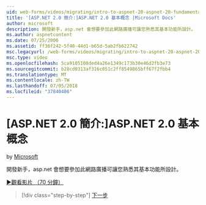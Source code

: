 ```yaml
---
uid: web-forms/videos/migrating/intro-to-aspnet-20-aspnet-20-fundamentals
title: '[ASP.NET 2.0 簡介:]ASP.NET 2.0 基本概念 |Microsoft Docs'
author: microsoft
description: 開發新手，asp.net 會想要參加此網路廣播可讓您熟悉其基本功能所設計。
ms.author: aspnetcontent
ms.date: 07/25/2006
ms.assetid: ff36f242-5f40-44d1-b65d-5ab2fb622742
msc.legacyurl: /web-forms/videos/migrating/intro-to-aspnet-20-aspnet-20-fundamentals
msc.type: video
ms.openlocfilehash: 5ca9105108ded4a26e1349c173b30e46d2fb3e73
ms.sourcegitcommit: b28cd0313af316c051c2ff8549865bff67f2fbb4
ms.translationtype: MT
ms.contentlocale: zh-TW
ms.lasthandoff: 07/05/2018
ms.locfileid: "37840406"
---
```

<a name="intro-to-aspnet-20-aspnet-20-fundamentals"></a>[ASP.NET 2.0 簡介:]ASP.NET 2.0 基本概念
====================
by [Microsoft](https://github.com/microsoft)

開發新手，asp.net 會想要參加此網路廣播可讓您熟悉其基本功能所設計。

[&#9654;觀看影片 （70 分鐘）](https://channel9.msdn.com/Blogs/ASP-NET-Site-Videos/intro-to-aspnet-20-aspnet-20-fundamentals)

> [!div class="step-by-step"]
> [下一步](intro-to-aspnet-20-user-interface-elements.md)
